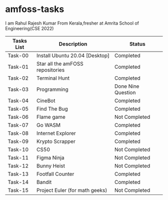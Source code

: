 # amfoss-tasks
I am Rahul Rajesh Kumar From Kerala,fresher at Amrita School of Engineering(CSE 2022)

| Tasks List | Description                      | Status             |
|------------|----------------------------------|--------------------|
| Task-00    | Install Ubuntu 20.04 [Desktop]   | Completed          |
| Task-01    | Star all the amFOSS repositories | Completed          |
| Task-02    | Terminal Hunt                    | Completed          |
| Task-03    | Programming                      | Done Nine Question |
| Task-04    | CineBot                          | Completed          |
| Task-05    | Find The Bug                     | Completed          |
| Task-06    | Flame game                       | Not Completed      |
| Task-07    | Go WASM                          | Completed          |
| Task-08    | Internet Explorer                | Completed          |
| Task-09    | Krypto Scrapper                  | Completed          |
| Task-10    | CS50                             | Not Completed      |
| Task-11    | Figma Ninja                      | Not Completed      |
| Task-12    | Bunny Heist                      | Not Completed      |
| Task-13    | Footfall Counter                 | Completed          |
| Task-14    | Bandit                           | Completed          |
| Task-15    | Project Euler (for math geeks)   | Not Completed      |

